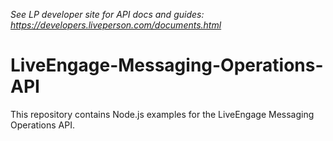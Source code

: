 *See LP developer site for API docs and guides: https://developers.liveperson.com/documents.html*

# LiveEngage-Messaging-Operations-API
This repository contains Node.js examples for the LiveEngage Messaging Operations API.
